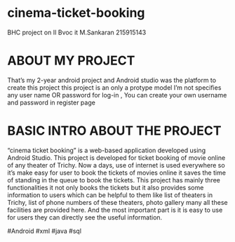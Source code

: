 # cinema-ticket-booking

BHC project on II Bvoc it 
M.Sankaran
215915143

# ABOUT MY PROJECT
That’s my 2-year android project and Android studio was the platform to create this project
this project is an only a protype model
I’m not specifies any user name OR password for log-in ,
You can create your own username and  password in register page 

# BASIC INTRO ABOUT THE PROJECT
“cinema ticket booking” is a web-based application developed using 
Android Studio. This project is developed for ticket booking of movie online of any 
theater of Trichy. Now a days, use of internet is used everywhere so it’s make easy 
for user to book the tickets of movies online it saves the time of standing in the queue 
to book the tickets.
This project has mainly three functionalities it not only books the tickets but it 
also provides some information to users which can be helpful to them like list of
theaters in Trichy, list of phone numbers of these theaters, photo gallery many all these 
facilities are provided here. And the most important part is it is easy to use for users
they can directly see the useful information.


#Android #xml #java #sql

